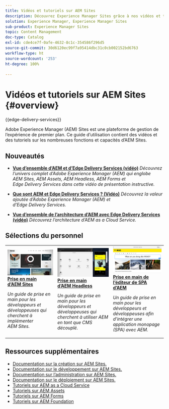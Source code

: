 ```yaml
---
title: Vidéos et tutoriels sur AEM Sites
description: Découvrez Experience Manager Sites grâce à nos vidéos et tutoriels. Découvrez les choix de notre équipe et les nouveautés d’AEM Sites.
solution: Experience Manager, Experience Manager Sites
sub-product: Experience Manager Sites
topic: Content Management
doc-type: Catalog
exl-id: cde4ce7f-0afe-4632-8c1c-354586f296d5
source-git-commit: 30d6120ec99f7a95414dbc31c0cb002152bd6763
workflow-type: ht
source-wordcount: '253'
ht-degree: 100%

---
```


# Vidéos et tutoriels sur AEM Sites {#overview}

{{edge-delivery-services}}

Adobe Experience Manager (AEM) Sites est une plateforme de gestion de l’expérience de premier plan. Ce guide d’utilisation contient des vidéos et des tutoriels sur les nombreuses fonctions et capacités d’AEM Sites.

<div id="whats-new-section">

## Nouveautés

* **[Vue d’ensemble d’AEM et d’Edge Delivery Services (vidéo)](https://experienceleague.adobe.com/docs/experience-manager-learn/cloud-service/overview.html?lang=fr)**
  *Découvrez l’univers complet d’Adobe Experience Manager (AEM) qui englobe AEM Sites, AEM Assets, AEM Headless, AEM Forms et Edge Delivery Services dans cette vidéo de présentation instructive.*

* **[Que sont AEM et Edge Delivery Services ? (Vidéo)](https://experienceleague.adobe.com/docs/experience-manager-learn/cloud-service/introduction/what-is-aem-as-a-cloud-service.html?lang=fr)**
  *Découvrez la valeur ajoutée d’Adobe Experience Manager (AEM) et d’Edge Delivery Services.*

* **[Vue d’ensemble de l’architecture d’AEM avec Edge Delivery Services (vidéo)](https://experienceleague.adobe.com/docs/experience-manager-learn/cloud-service/introduction/architecture.html?lang=fr)**
  *Découvrez l’architecture d’AEM as a Cloud Service.*

</div>

<div id="recs-overview-body-1"></div>
<div id="recs-overview-body-2"></div>
<div id="recs-overview-body-3"></div>
<div id="recs-overview-body-4"></div>
<div id="recs-overview-body-5"></div>
<div id="recs-overview-body-6"></div>

<div id="staff-picks-section">

## Sélections du personnel

<table>
<tr>
  <td>
    <a href="https://experienceleague.adobe.com/docs/experience-manager-learn/getting-started-wknd-tutorial-develop/overview.html?lang=fr">
      <img alt="Prise en main d’AEM Sites – Tutoriel WKND" src="./assets/aem-wknd-tutorial.png" />
    </a>
    <div>
      <a href="https://experienceleague.adobe.com/docs/experience-manager-learn/getting-started-wknd-tutorial-develop/overview.html?lang=fr">
<strong>Prise en main d’AEM Sites</strong>
</a>
    </div>
    <p>
    <em>Un guide de prise en main pour les développeurs et développeuses qui cherchent à implémenter AEM Sites.</em>
    <p>
  </td>
  <td>
    <a href="https://experienceleague.adobe.com/docs/experience-manager-learn/getting-started-with-aem-headless/overview.html?lang=fr">
    <img alt="Prise en main d’AEM Headless" src="./assets/aem-headless-tutorial.png" />
    </a>
    <div>
    <a href="https://experienceleague.adobe.com/docs/experience-manager-learn/getting-started-with-aem-headless/overview.html?lang=fr">
<strong>Prise en main d’AEM Headless</strong>
</a>
    </div>
    <p>
    <em>Un guide de prise en main pour les développeurs et développeuses qui cherchent à utiliser AEM en tant que CMS découplé.</em>
    </p>
  </td>
  <td>
    <a href="https://experienceleague.adobe.com/docs/experience-manager-learn/getting-started-with-aem-headless/spa-editor/react/overview.html?lang=fr">
      <img alt="Prise en main de l’éditeur de SPA d’AEM" src="./assets/aem-wknd-spa-editor-tutorial.png" />
    </a>
     <div>
      <a href="https://experienceleague.adobe.com/docs/experience-manager-learn/getting-started-with-aem-headless/spa-editor/react/overview.html?lang=fr">
<strong>Prise en main de l’éditeur de SPA d’AEM</strong>
</a>
    </div>
    <p>
    <em>Un guide de prise en main pour les développeurs et développeuses afin d’intégrer une application monopage (SPA) avec AEM.</em>
    <p>
  </td>
</tr>
</table>

</div>

## Ressources supplémentaires

* [Documentation sur la création sur AEM Sites.](https://experienceleague.adobe.com/docs/experience-manager-65/authoring/home.html?lang=fr)
* [Documentation sur le développement sur AEM Sites.](https://experienceleague.adobe.com/docs/experience-manager-65/developing/home.html?lang=fr)
* [Documentation sur l’administration sur AEM Sites.](https://experienceleague.adobe.com/docs/experience-manager-65/administering/home.html?lang=fr)
* [Documentation sur le déploiement sur AEM Sites.](https://experienceleague.adobe.com/docs/experience-manager-65/deploying/home.html?lang=fr)
* [Tutoriels sur AEM as a Cloud Service](/help/cloud-service/overview.md)
* [Tutoriels sur AEM Assets](/help/assets/overview.md)
* [Tutoriels sur AEM Forms](/help/forms/overview.md)
* [Tutoriels sur AEM Foundation](/help/foundation/overview.md)
